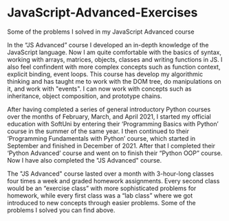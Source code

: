 # JavaScript-Advanced-Exercises
Some of the problems I solved in my JavaScript Advanced course


In the “JS Advanced” course I developed an in-depth knowledge of the JavaScript language. Now I am quite comfortable with the basics of syntax, working with arrays, matrices, objects, classes and writing functions in JS. I also feel confindent with more complex concepts such as function context, explicit binding, event loops. This course has develop my algorithmic thinking and has taught me to work with the DOM tree, do manipulations on it, and work with "events". I can now work with concepts such as inheritance, object composition, and prototype chains.

After having completed a series of general introductory Python courses over the months of February, March, and April 2021, I started my official education with SoftUni by entering their ‘Programming Basics with Python’ course in the summer of the same year. I then continued to their ‘Programming Fundamentals with Python’ course, which started in September and finished in December of 2021. After that I completed their ‘Python Advanced’ course and went on to finish their “Python OOP” course. Now I have also completed the "JS Advanced" course.

The "JS Advanced" course lasted over a month with 3-hour-long classes four times a week and graded homework assignments. Every second class would be an “exercise class” with more sophisticated problems for homework, while every first class was a “lab class” where we got introduced to new concepts through easier problems. Some of the problems I solved you can find above.
